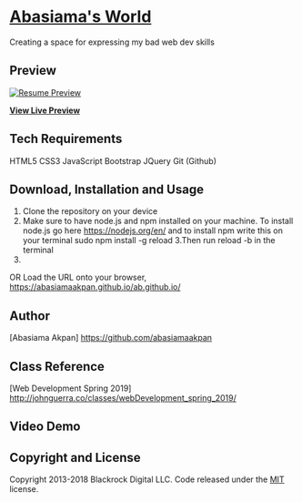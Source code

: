 # [Abasiama's World](https://abasiamaakpan.github.io/ab.github.io/)
Creating a space for expressing my bad web dev skills

## Preview

[![Resume Preview](https://startbootstrap.com/assets/img/templates/resume.jpg)](https://blackrockdigital.github.io/startbootstrap-resume/)

**[View Live Preview](https://blackrockdigital.github.io/startbootstrap-resume/)**

## Tech Requirements
HTML5
CSS3
JavaScript
Bootstrap
JQuery
Git (Github)


## Download, Installation and Usage
1. Clone the repository on your device
2. Make sure to have node.js and npm installed on your machine. To install node.js go here https://nodejs.org/en/ and to install npm write this on your terminal sudo npm install -g reload
3.Then run reload -b in the terminal
4.
OR
Load the URL onto your browser,  https://abasiamaakpan.github.io/ab.github.io/


## Author
[Abasiama Akpan] https://github.com/abasiamaakpan

## Class Reference 
[Web Development Spring 2019] http://johnguerra.co/classes/webDevelopment_spring_2019/

## Video Demo


## Copyright and License

Copyright 2013-2018 Blackrock Digital LLC. Code released under the [MIT](https://github.com/BlackrockDigital/startbootstrap-resume/blob/gh-pages/LICENSE) license.
